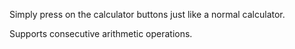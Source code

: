 Simply press on the calculator buttons just like a normal calculator.

Supports consecutive arithmetic operations.

